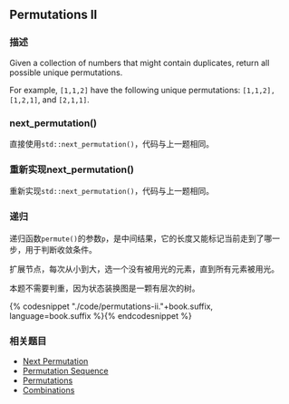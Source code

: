 ## Permutations II


### 描述

Given a collection of numbers that might contain duplicates, return all possible unique permutations.

For example,
`[1,1,2]` have the following unique permutations:
`[1,1,2], [1,2,1]`, and `[2,1,1]`.


### next_permutation()

直接使用`std::next_permutation()`，代码与上一题相同。


### 重新实现next_permutation()

重新实现`std::next_permutation()`，代码与上一题相同。


### 递归

递归函数`permute()`的参数`p`，是中间结果，它的长度又能标记当前走到了哪一步，用于判断收敛条件。

扩展节点，每次从小到大，选一个没有被用光的元素，直到所有元素被用光。

本题不需要判重，因为状态装换图是一颗有层次的树。

{% codesnippet "./code/permutations-ii."+book.suffix, language=book.suffix %}{% endcodesnippet %}


### 相关题目

* [Next Permutation](next-permutation.md)
* [Permutation Sequence](permutation-sequence.md)
* [Permutations](permutations.md)
* [Combinations](combinations.md)
